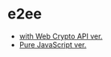 # e2ee

- [with Web Crypto API ver.](https://code4sabae.github.io/e2ee/)
- [Pure JavaScript ver.](https://code4sabae.github.io/e2ee/purejs.html)

